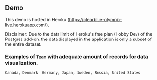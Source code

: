 ## Demo

This demo is hosted in Heroku (https://clearblue-olympic-live.herokuapp.com/).

Disclaimer: Due to the data limit of Heroku's free plan (Hobby Dev) of the Postgres add-on, the data displayed in the application is only a subset of the entire dataset.

### Examples of `Team` with adequate amount of records for data visualization.

```sh
Canada, Denmark, Germany, Japan, Sweden, Russia, United States
```
